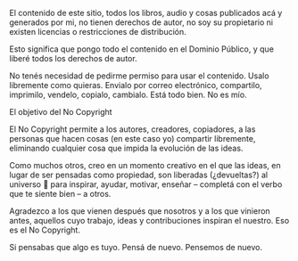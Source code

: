 El contenido de este sitio, todos los libros, audio y cosas publicados acá y generados por mi, no tienen derechos de autor, no soy su propietario ni existen licencias o restricciones de distribución.

Esto significa que pongo todo el contenido en el Dominio Público, y que liberé todos los derechos de autor.

No tenés necesidad de pedirme permiso para usar el contenido. Usalo libremente como quieras. Envialo por correo electrónico, compartilo, imprimilo, vendelo, copialo, cambialo. Está todo bien. No es mío.

El objetivo del No Copyright

El No Copyright permite a los autores, creadores, copiadores, a las personas que hacen cosas (en este caso yo) compartir libremente, eliminando cualquier cosa que impida la evolución de las ideas.

Como muchos otros, creo en un momento creativo en el que las ideas, en lugar de ser pensadas como propiedad, son liberadas (¿devueltas?) al universo 🌌 para inspirar, ayudar, motivar, enseñar – completá con el verbo que te siente bien – a otros.

Agradezco a los que vienen después que nosotros y a los que vinieron antes, aquellos cuyo trabajo, ideas y contribuciones inspiran el nuestro. Eso es el No Copyright.

Si pensabas que algo es tuyo. Pensá de nuevo. Pensemos de nuevo.